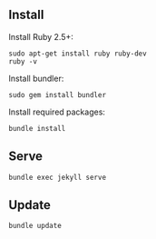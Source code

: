 ## Install
Install Ruby 2.5+:

    sudo apt-get install ruby ruby-dev
    ruby -v

Install bundler:
    
    sudo gem install bundler
    
Install required packages:
    
    bundle install

## Serve

    bundle exec jekyll serve

## Update

    bundle update

